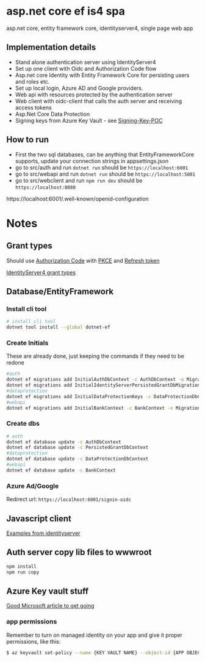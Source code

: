 # asp.net core ef is4 spa
asp.net core, entity framework core, identityserver4, single page web app  

## Implementation details
- Stand alone authentication server using IdentityServer4
- Set up one client with Oidc and Authorization Code flow
- Asp.net core Identity with Entity Framework Core for persisting users and roles etc.
- Set up local login, Azure AD and Google providers.
- Web api with resources protected by the authentication server
- Web client with oidc-client that calls the auth server and receiving access tokens
- Asp.Net Core Data Protection
- Signing keys from Azure Key Vault - see [Signing-Key-POC](Signing-Key-POC.md)

## How to run
- First the two sql databases, can be anything that EntityFrameworkCore supports, update your connection strings in appsettings.json
- go to src/auth and run `dotnet run` should be `https://localhost:6001`
- go to src/webapi and run `dotnet run` should be `https://localhost:5001`
- go to src/webclient and run `npm run dev` should be `https://localhost:8080`

https://localhost:6001/.well-known/openid-configuration

# Notes

## Grant types
Should use [Authorization Code](https://oauth.net/2/grant-types/authorization-code/) with [PKCE](https://oauth.net/2/pkce/) and [Refresh token](https://oauth.net/2/grant-types/refresh-token/)

[IdentityServer4 grant types](http://docs.identityserver.io/en/latest/topics/grant_types.html)


## Database/EntityFramework
### Install cli tool
```sh
# install cli tool
dotnet tool install --global dotnet-ef
```

### Create Initials
These are already done, just keeping the commands if they need to be redone
```sh
#auth
dotnet ef migrations add InitialAuthDbContext -c AuthDbContext -o Migrations/AuthDb
dotnet ef migrations add InitialIdentityServerPersistedGrantDbMigration -c PersistedGrantDbContext -o Migrations/PersistedGrantDb
#dataprotection
dotnet ef migrations add InitialDataProtectionKeys -c DataProtectionDbContext -o Migrations/DataProtectionDb
#webapi
dotnet ef migrations add InitialBankContext -c BankContext -o Migrations/BankDb
```

### Create dbs
```sh
# auth
dotnet ef database update -c AuthDbContext
dotnet ef database update -c PersistedGrantDbContext
#dataprotection
dotnet ef database update -c DataProtectionDbContext
#webapi
dotnet ef database update -c BankContext
```

### Azure Ad/Google
Redirect url:
`https://localhost:6001/signin-oidc`

## Javascript client
[Examples from identityserver](http://docs.identityserver.io/en/latest/quickstarts/4_javascript_client.html)


## Auth server copy lib files to wwwroot
```sh
npm install
npm run copy
```

## Azure Key vault stuff
[Good Microsoft article to get going](https://docs.microsoft.com/en-us/aspnet/core/security/key-vault-configuration?view=aspnetcore-3.1#sample-app)

### app permissions
Remember to turn on managed identity on your app and give it proper permissions, like this:
```sh
$ az keyvault set-policy --name {KEY VAULT NAME} --object-id {APP OBJECT ID} --secret-permissions get list
```